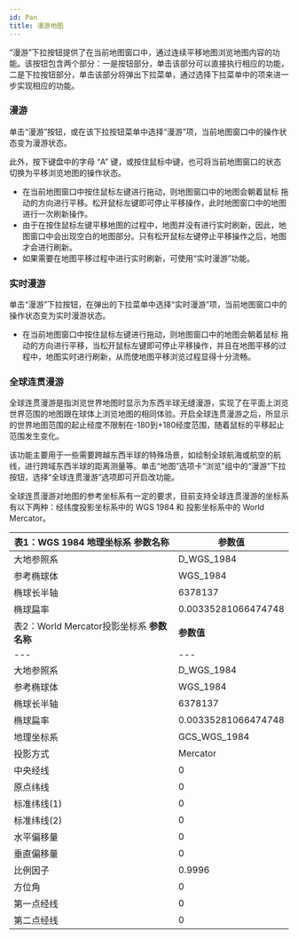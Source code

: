 ```yaml
---
id: Pan
title: 漫游地图
---
```

“漫游”下拉按钮提供了在当前地图窗口中，通过连续平移地图浏览地图内容的功能。该按钮包含两个部分：一是按钮部分，单击该部分可以直接执行相应的功能，二是下拉按钮部分，单击该部分将弹出下拉菜单，通过选择下拉菜单中的项来进一步实现相应的功能。

### 漫游

单击“漫游”按钮，或在该下拉按钮菜单中选择“漫游”项，当前地图窗口中的操作状态变为漫游状态。

此外，按下键盘中的字母 “A” 键，或按住鼠标中键，也可将当前地图窗口的状态切换为平移浏览地图的操作状态。

  * 在当前地图窗口中按住鼠标左键进行拖动，则地图窗口中的地图会朝着鼠标 拖动的方向进行平移。松开鼠标左键即可停止平移操作，此时地图窗口中的地图进行一次刷新操作。
  * 由于在按住鼠标左键平移地图的过程中，地图并没有进行实时刷新，因此，地图窗口中会出现空白的地图部分。只有松开鼠标左键停止平移操作之后，地图才会进行刷新。
  * 如果需要在地图平移过程中进行实时刷新，可使用“实时漫游”功能。

### 实时漫游

单击“漫游”下拉按钮，在弹出的下拉菜单中选择“实时漫游”项，当前地图窗口中的操作状态变为实时漫游状态。

  * 在当前地图窗口中按住鼠标左键进行拖动，则地图窗口中的地图会朝着鼠标 拖动的方向进行平移，当松开鼠标左键即可停止平移操作，并且在地图平移的过程中，地图实时进行刷新，从而使地图平移浏览过程显得十分流畅。

### 全球连贯漫游

全球连贯漫游是指浏览世界地图时显示为东西半球无缝漫游，实现了在平面上浏览世界范围的地图跟在球体上浏览地图的相同体验。开启全球连贯漫游之后，所显示的世界地图范围的起止经度不限制在-180到+180经度范围，随着鼠标的平移起止范围发生变化。

该功能主要用于一些需要跨越东西半球的特殊场景，如绘制全球航海或航空的航线，进行跨域东西半球的距离测量等。单击“地图”选项卡“浏览”组中的“漫游”下拉按钮，选择“全球连贯漫游”选项即可开启改功能。

全球连贯漫游对地图的参考坐标系有一定的要求，目前支持全球连贯漫游的坐标系有以下两种：经纬度投影坐标系中的 WGS 1984 和 投影坐标系中的 World
Mercator。

表1：WGS 1984 地理坐标系 **参数名称** | **参数值**  
---|---  
大地参照系 | D_WGS_1984  
参考椭球体 | WGS_1984  
椭球长半轴 | 6378137  
椭球扁率 | 0.00335281066474748  
表2：World Mercator投影坐标系 **参数名称** | **参数值**  
---|---  
大地参照系 | D_WGS_1984  
参考椭球体 | WGS_1984  
椭球长半轴 | 6378137  
椭球扁率 | 0.00335281066474748  
地理坐标系 | GCS_WGS_1984  
投影方式 | Mercator  
中央经线 | 0  
原点纬线 | 0  
标准纬线(1) | 0  
标准纬线(2) | 0  
水平偏移量 | 0  
垂直偏移量 | 0  
比例因子 | 0.9996  
方位角 | 0  
第一点经线 | 0  
第二点经线 | 0  
  


